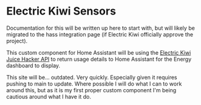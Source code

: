 # Electric Kiwi Sensors

Documentation for this will be written up here to start with, but will likely be migrated to the hass integration page (if Electric Kiwi officially approve the project).  

This custom component for Home Assistant will be using the [Electric Kiwi Juice Hacker API](https://berserkir-wolf.github.io/HA_ElectricKiwi/) to return usage details to Home Assistant for the Energy dashboard to display.

This site will be... outdated. Very quickly. Especially given it requires pushing to main to update. Where possible I will do what I can to work around this, but as it is my first proper custom component I'm being cautious around what I have it do.  
